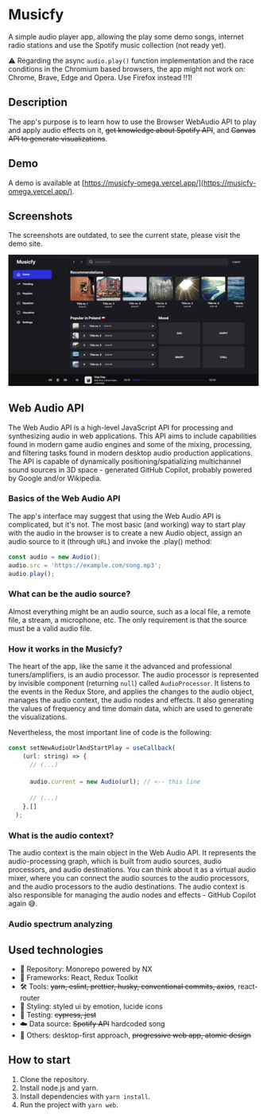 # Musicfy

A simple audio player app, allowing the play some demo songs, internet radio stations and use the Spotify music collection (not ready yet).

⚠️ Regarding the async `audio.play()` function implementation and the race conditions in the Chromium based browsers, the app might not work on: Chrome, Brave, Edge and Opera. Use Firefox instead !!1!

## Description

The app's purpose is to learn how to use the Browser WebAudio API to play and apply audio effects on it, ~~get knowledge about Spotify API~~, and ~~Canvas API to generate visualizations~~.

## Demo

A demo is available at [https://musicfy-omega.vercel.app/](https://musicfy-omega.vercel.app/).

## Screenshots

The screenshots are outdated, to see the current state, please visit the demo site.

![Screenshot](./screenshots/musicfy.png)

## Web Audio API

The Web Audio API is a high-level JavaScript API for processing and synthesizing audio in web applications. This API aims to include capabilities found in modern game audio engines and some of the mixing, processing, and filtering tasks found in modern desktop audio production applications. The API is capable of dynamically positioning/spatializing multichannel sound sources in 3D space - generated GitHub Copilot, probably powered by Google and/or Wikipedia.

### Basics of the Web Audio API

The app's interface may suggest that using the Web Audio API is complicated, but it's not. The most basic (and working) way to start play with the audio in the browser is  to create a new Audio object, assign an audio source to it (through `URL`) and invoke the .play() method:

```javascript
const audio = new Audio();
audio.src = 'https://example.com/song.mp3';
audio.play();
```

### What can be the audio source?

Almost everything might be an audio source, such as a local file, a remote file, a stream, a microphone, etc. The only requirement is that the source must be a valid audio file.

### How it works in the Musicfy?

The heart of the app, like the same  it the advanced and professional tuners/amplifiers, is an audio processor. The audio processor is represented by invisible component (returning `null`) called `AudioProcessor`. It listens to the events in the Redux Store, and applies the changes to the audio object, manages the audio context, the audio nodes and effects. It also generating the values of frequency and time domain data, which are used to generate the visualizations.

Nevertheless, the most important line of code is the following:

```javascript
const setNewAudioUrlAndStartPlay = useCallback(
    (url: string) => {
      // (...)

      audio.current = new Audio(url); // <-- this line

      // (...)
    },[]
  );
```

### What is the audio context?

The audio context is the main object in the Web Audio API. It represents the audio-processing graph, which is built from audio sources, audio processors, and audio destinations. You can think about it as a virtual audio mixer, where you can connect the audio sources to the audio processors, and the audio processors to the audio destinations. The audio context is also responsible for managing the audio nodes and effects - GitHub Copilot again 😅.

### Audio spectrum analyzing


## Used technologies

- 🎁 Repository: Monorepo powered by NX
- 🧰 Frameworks: React, Redux Toolkit
- 🛠️ Tools: ~~yarn, eslint, prettier, husky, conventional commits, axios~~, react-router
- 🎨 Styling: styled ui by emotion, lucide icons
- 🧪 Testing: ~~cypress, jest~~
- ☁️ Data source: ~~Spotify API~~ hardcoded song
- 💎 Others: desktop-first approach, ~~progressive web app, atomic design~~

## How to start

1. Clone the repository.
2. Install node.js and yarn.
3. Install dependencies with `yarn install`.
4. Run the project with `yarn web`.
